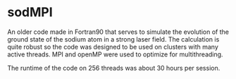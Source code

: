 # sodMPI

An older code made in Fortran90 that serves to simulate the evolution of the ground state of the sodium atom in a strong laser field.
The calculation is quite robust so the code was designed to be used on clusters with many active threads.
MPI and openMP were used to optimize for multithreading.

The runtime of the code on 256 threads was about 30 hours per session.
